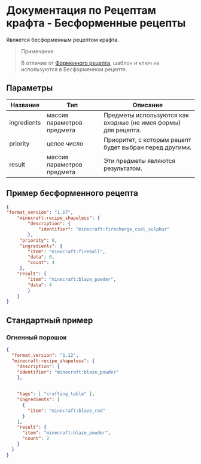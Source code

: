 # Документация по Рецептам крафта - Бесформенные рецепты

Является бесформенным рецептом крафта.

> Примечание
> 
> В отличие от [Форменного рецепта](Shaped_Recipe.md), шаблон и ключ не используются в Бесформенном рецепте.

## Параметры

| Название    | Тип                        | Описание                                                       |
|-------------|----------------------------|----------------------------------------------------------------|
| ingredients | массив параметров предмета | Предметы используются как входные (не имея формы) для рецепта. |
| priority    | целое число                | Приоритет, с которым рецепт будет выбран перед другими.        |
| result      | массив параметров предмета | Эти предметы являются результатом.                             |

## Пример бесформенного рецепта

``` json
{
"format_version": "1.17",
    "minecraft:recipe_shapeless": {
        "description": {
            "identifier": "minecraft:firecharge_coal_sulphur"
        },
     "priority": 0,
     "ingredients": {
        "item": "minecraft:fireball",
        "data": 0,
        "count": 4
     },
    "result": {
        "item": "minecraft:blaze_powder",
        "data": 4
        }
    }
}
```

## Стандартный пример

### Огненный порошок

``` json
{
  "format_version": "1.12",
  "minecraft:recipe_shapeless": {
    "description": {
    "identifier": "minecraft:blaze_powder"
    },

    
    "tags": [ "crafting_table" ],
    "ingredients": [
      {
        "item": "minecraft:blaze_rod"
      }
    ],
    "result": {
      "item": "minecraft:blaze_powder",
      "count": 2
    }
  }
}
```

[comment]: <> (Спасибо Foxuk)

